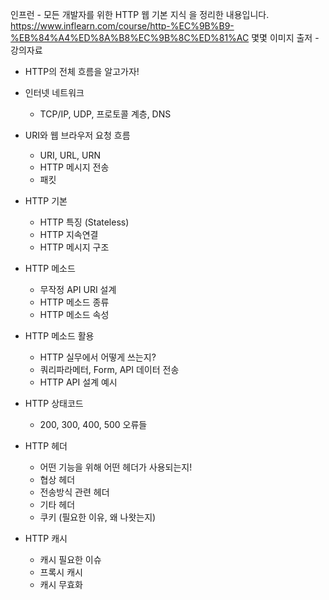 인프런 - 모든 개발자를 위한 HTTP 웹 기본 지식 을 정리한 내용입니다.  
https://www.inflearn.com/course/http-%EC%9B%B9-%EB%84%A4%ED%8A%B8%EC%9B%8C%ED%81%AC
몇몇 이미지 출저 - 강의자료

- HTTP의 전체 흐름을 알고가자!

- 인터넷 네트워크
  - TCP/IP, UDP, 프로토콜 계층, DNS
  
- URI와 웹 브라우저 요청 흐름
  - URI, URL, URN
  - HTTP 메시지 전송
  - 패킷
  
- HTTP 기본
  - HTTP 특징 (Stateless)
  - HTTP 지속연결
  - HTTP 메시지 구조

- HTTP 메소드
  - 무작정 API URI 설계
  - HTTP 메소드 종류
  - HTTP 메소드 속성

- HTTP 메소드 활용
  - HTTP 실무에서 어떻게 쓰는지?
  - 쿼리파라메터, Form, API 데이터 전송
  - HTTP API 설계 예시

- HTTP 상태코드
  - 200, 300, 400, 500 오류들

- HTTP 헤더
  - 어떤 기능을 위해 어떤 헤더가 사용되는지!
  - 협상 헤더
  - 전송방식 관련 헤더
  - 기타 헤더
  - 쿠키 (필요한 이유, 왜 나왓는지)

- HTTP 캐시
  - 캐시 필요한 이슈
  - 프록시 캐시
  - 캐시 무효화 